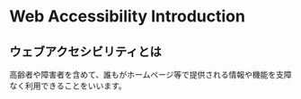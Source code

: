 # Web Accessibility Introduction
## ウェブアクセシビリティとは
高齢者や障害者を含めて、誰もがホームページ等で提供される情報や機能を支障なく利用できることをいいます。